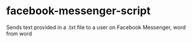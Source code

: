 # facebook-messenger-script
Sends text provided in a .txt file to a user on Facebook Messenger, word from word
